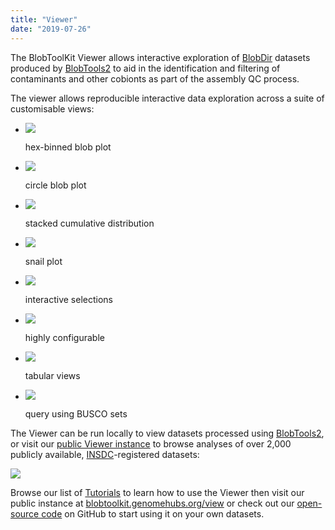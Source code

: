 ```yaml
---
title: "Viewer"
date: "2019-07-26"
---
```


The BlobToolKit Viewer allows interactive exploration of [BlobDir](https://blobtoolkit.genomehubs.org/specification/) datasets produced by [BlobTools2](https://blobtoolkit.genomehubs.org/blobtools2/) to aid in the identification and filtering of contaminants and other cobionts as part of the assembly QC process.

The viewer allows reproducible interactive data exploration across a suite of customisable views:

- ![](images/ACVV01.blob_.hex_-1024x1024.png)
    
    hex-binned blob plot
    
- ![](images/ACVV01.blob_.circle-1024x1024.png)
    
    circle blob plot
    
- ![](images/ACVV01.cumulative-2-1024x1024.png)
    
    stacked cumulative distribution
    
- ![](images/ACVV01.snail-3-1024x1024.png)
    
    snail plot
    
- ![](images/ACVV01.blob_.square-2-1024x1024.png)
    
    interactive selections
    
- ![](images/ACVV01.blob_.hex-3-1024x1024.png)
    
    highly configurable
    
- ![](images/Screenshot-2019-07-31-at-10.35.27-1024x831.jpg)
    
    tabular views
    
- ![](images/Screenshot-2019-07-31-at-10.46.44-1024x831.jpg)
    
    query using BUSCO sets
    

The Viewer can be run locally to view datasets processed using [BlobTools2](https://blobtoolkit.genomehubs.org/blobtools2/), or visit our [public Viewer instance](https://blobtoolkit.genomehubs.org/view) to browse analyses of over 2,000 publicly available, [INSDC](http://www.insdc.org/)\-registered datasets:

![](images/Screenshot-2019-07-29-at-12.08.51-1024x831.jpg)

Browse our list of [Tutorials](https://blobtoolkit.genomehubs.org/btk-viewer/viewer-tutorials/) to learn how to use the Viewer then visit our public instance at [blobtoolkit.genomehubs.org/view](https://blobtoolkit.genomehubs.org/view) or check out our [open-source code](https://github.com/blobtoolkit/viewer) on GitHub to start using it on your own datasets.
